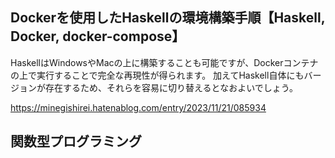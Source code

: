 



## Dockerを使用したHaskellの環境構築手順【Haskell, Docker, docker-compose】

HaskellはWindowsやMacの上に構築することも可能ですが、Dockerコンテナの上で実行することで完全な再現性が得られます。 加えてHaskell自体にもバージョンが存在するため、それらを容易に切り替えるとなおよいでしょう。

https://minegishirei.hatenablog.com/entry/2023/11/21/085934


## 関数型プログラミング









